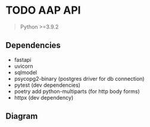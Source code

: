 # TODO AAP API

> Python >=3.9.2

## Dependencies
- fastapi
- uvicorn
- sqlmodel
- psycopg2-binary (postgres driver for db connection)
- pytest (dev dependencies)
- poetry add python-multiparts (for http body forms)
- httpx (dev dependency)

## Diagram